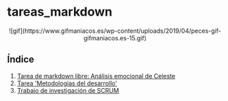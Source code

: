 # tareas_markdown

<div align=center>
![gif](https://www.gifmaniacos.es/wp-content/uploads/2019/04/peces-gif-gifmaniacos.es-15.gif)
</div>

## Índice
1. [Tarea de markdown libre: Análisis emocional de Celeste](markdown_libre/README.md)
2. [Tarea 'Metodologías del desarrollo'](metodologias_del_desarrollo/README.md)
3. [Trabajo de investigación de SCRUM](investigacion_SCRUM/README.md)
